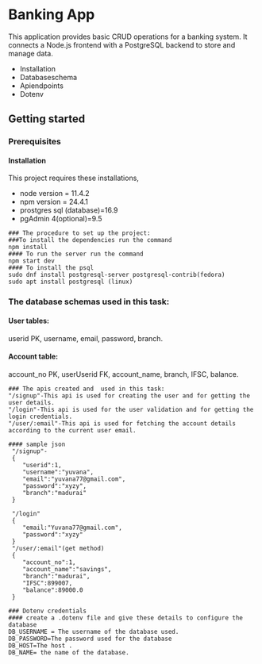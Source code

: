 # Banking App
This application provides basic CRUD operations for a banking system. It connects a Node.js frontend with a PostgreSQL backend to store and manage data.
- Installation
- Databaseschema
- Apiendpoints
- Dotenv

## Getting started
### Prerequisites
#### Installation
This project requires these installations,
- node  version = 11.4.2
- npm version = 24.4.1
- prostgres sql (database)=16.9
- pgAdmin 4(optional)=9.5


```shell
### The procedure to set up the project:
###To install the dependencies run the command
npm install
#### To run the server run the command 
npm start dev
#### To install the psql 
sudo dnf install postgresql-server postgresql-contrib(fedora)
sudo apt install postgresql (linux)
```                    
### The database schemas used in this task:
#### User tables:
userid PK,
username,
email,
password,
branch.

#### Account table:
account_no PK,
userUserid FK,
account_name,
branch,
IFSC,
balance.
```shell
### The apis created and  used in this task:
"/signup"-This api is used for creating the user and for getting the user details.
"/login"-This api is used for the user validation and for getting the login credentials.
"/user/:email"-This api is used for fetching the account details according to the current user email.
```
```shell
#### sample json
 "/signup"-
 {
    "userid":1,
    "username":"yuvana",
    "email":"yuvana77@gmail.com",
    "password":"xyzy",
    "branch":"madurai"
 }

 "/login"
 {
    "email:"Yuvana77@gmail.com",
    "password":"xyzy"
 }
 "/user/:email"(get method)
 {
    "account_no":1,
    "account_name":"savings",
    "branch":"madurai",
    "IFSC":899007,
    "balance":89000.0
 }
```
```shell
### Dotenv credentials 
#### create a .dotenv file and give these details to configure the database
DB_USERNAME = The username of the database used.
DB_PASSWORD=The password used for the database
DB_HOST=The host .
DB_NAME= the name of the database.
```
